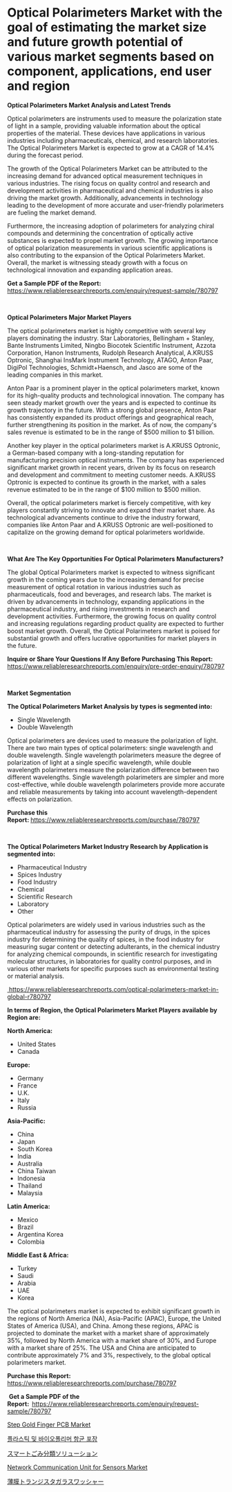 <p><h1>Optical Polarimeters Market with the goal of estimating the market size and future growth potential of various market segments based on component, applications, end user and region</h1></p><p><strong>Optical Polarimeters Market Analysis and Latest Trends</strong></p>
<p><p>Optical polarimeters are instruments used to measure the polarization state of light in a sample, providing valuable information about the optical properties of the material. These devices have applications in various industries including pharmaceuticals, chemical, and research laboratories. The Optical Polarimeters Market is expected to grow at a CAGR of 14.4% during the forecast period.</p><p>The growth of the Optical Polarimeters Market can be attributed to the increasing demand for advanced optical measurement techniques in various industries. The rising focus on quality control and research and development activities in pharmaceutical and chemical industries is also driving the market growth. Additionally, advancements in technology leading to the development of more accurate and user-friendly polarimeters are fueling the market demand.</p><p>Furthermore, the increasing adoption of polarimeters for analyzing chiral compounds and determining the concentration of optically active substances is expected to propel market growth. The growing importance of optical polarization measurements in various scientific applications is also contributing to the expansion of the Optical Polarimeters Market. Overall, the market is witnessing steady growth with a focus on technological innovation and expanding application areas.</p></p>
<p><strong>Get a Sample PDF of the Report:&nbsp;</strong> <a href="https://www.reliableresearchreports.com/enquiry/request-sample/780797">https://www.reliableresearchreports.com/enquiry/request-sample/780797</a></p>
<p>&nbsp;</p>
<p><strong>Optical Polarimeters Major Market Players</strong></p>
<p><p>The optical polarimeters market is highly competitive with several key players dominating the industry. Star Laboratories, Bellingham + Stanley, Bante Instruments Limited, Ningbo Biocotek Scientific Instrument, Azzota Corporation, Hanon Instruments, Rudolph Research Analytical, A.KRUSS Optronic, Shanghai InsMark Instrument Technology, ATAGO, Anton Paar, DigiPol Technologies, Schmidt+Haensch, and Jasco are some of the leading companies in this market. </p><p>Anton Paar is a prominent player in the optical polarimeters market, known for its high-quality products and technological innovation. The company has seen steady market growth over the years and is expected to continue its growth trajectory in the future. With a strong global presence, Anton Paar has consistently expanded its product offerings and geographical reach, further strengthening its position in the market. As of now, the company's sales revenue is estimated to be in the range of $500 million to $1 billion.</p><p>Another key player in the optical polarimeters market is A.KRUSS Optronic, a German-based company with a long-standing reputation for manufacturing precision optical instruments. The company has experienced significant market growth in recent years, driven by its focus on research and development and commitment to meeting customer needs. A.KRUSS Optronic is expected to continue its growth in the market, with a sales revenue estimated to be in the range of $100 million to $500 million.</p><p>Overall, the optical polarimeters market is fiercely competitive, with key players constantly striving to innovate and expand their market share. As technological advancements continue to drive the industry forward, companies like Anton Paar and A.KRUSS Optronic are well-positioned to capitalize on the growing demand for optical polarimeters worldwide.</p></p>
<p>&nbsp;</p>
<p><strong>What Are The Key Opportunities For Optical Polarimeters Manufacturers?</strong></p>
<p><p>The global Optical Polarimeters market is expected to witness significant growth in the coming years due to the increasing demand for precise measurement of optical rotation in various industries such as pharmaceuticals, food and beverages, and research labs. The market is driven by advancements in technology, expanding applications in the pharmaceutical industry, and rising investments in research and development activities. Furthermore, the growing focus on quality control and increasing regulations regarding product quality are expected to further boost market growth. Overall, the Optical Polarimeters market is poised for substantial growth and offers lucrative opportunities for market players in the future.</p></p>
<p><strong>Inquire or Share Your Questions If Any Before Purchasing This Report:</strong> <a href="https://www.reliableresearchreports.com/enquiry/pre-order-enquiry/780797">https://www.reliableresearchreports.com/enquiry/pre-order-enquiry/780797</a></p>
<p>&nbsp;</p>
<p><strong>Market Segmentation</strong></p>
<p><strong>The Optical Polarimeters Market Analysis by types is segmented into:</strong></p>
<p><ul><li>Single Wavelength</li><li>Double Wavelength</li></ul></p>
<p><p>Optical polarimeters are devices used to measure the polarization of light. There are two main types of optical polarimeters: single wavelength and double wavelength. Single wavelength polarimeters measure the degree of polarization of light at a single specific wavelength, while double wavelength polarimeters measure the polarization difference between two different wavelengths. Single wavelength polarimeters are simpler and more cost-effective, while double wavelength polarimeters provide more accurate and reliable measurements by taking into account wavelength-dependent effects on polarization.</p></p>
<p><strong>Purchase this Report:&nbsp;</strong><a href="https://www.reliableresearchreports.com/purchase/780797">https://www.reliableresearchreports.com/purchase/780797</a></p>
<p>&nbsp;</p>
<p><strong>The Optical Polarimeters Market Industry Research by Application is segmented into:</strong></p>
<p><ul><li>Pharmaceutical Industry</li><li>Spices Industry</li><li>Food Industry</li><li>Chemical</li><li>Scientific Research</li><li>Laboratory</li><li>Other</li></ul></p>
<p><p>Optical polarimeters are widely used in various industries such as the pharmaceutical industry for assessing the purity of drugs, in the spices industry for determining the quality of spices, in the food industry for measuring sugar content or detecting adulterants, in the chemical industry for analyzing chemical compounds, in scientific research for investigating molecular structures, in laboratories for quality control purposes, and in various other markets for specific purposes such as environmental testing or material analysis.</p></p>
<p><a href="https://www.reliableresearchreports.com/optical-polarimeters-market-in-global-r780797">&nbsp;https://www.reliableresearchreports.com/optical-polarimeters-market-in-global-r780797</a></p>
<p><strong>In terms of Region, the Optical Polarimeters Market Players available by Region are:</strong></p>
<p>
    <p> <strong> North America: </strong>
        <ul>
            <li>United States</li>
            <li>Canada</li>
        </ul>
        </p> 
    <p> <strong> Europe: </strong>
        <ul>
            <li>Germany</li>
            <li>France</li>
            <li>U.K.</li>
            <li>Italy</li>
            <li>Russia</li>
        </ul>
        </p> 
    <p> <strong> Asia-Pacific: </strong>
        <ul>
            <li>China</li>
            <li>Japan</li>
            <li>South Korea</li>
            <li>India</li>
            <li>Australia</li>
            <li>China Taiwan</li>
            <li>Indonesia</li>
            <li>Thailand</li>
            <li>Malaysia</li>
        </ul>
        </p> 
    <p> <strong> Latin America: </strong>
        <ul>
            <li>Mexico</li>
            <li>Brazil</li>
            <li>Argentina Korea</li>
            <li>Colombia</li>
        </ul>
        </p> 
    <p> <strong> Middle East & Africa: </strong>
        <ul>
            <li>Turkey</li>
            <li>Saudi</li>
            <li>Arabia</li>
            <li>UAE</li>
            <li>Korea</li>
        </ul>
    </p>
    </p>
<p><p>The optical polarimeters market is expected to exhibit significant growth in the regions of North America (NA), Asia-Pacific (APAC), Europe, the United States of America (USA), and China. Among these regions, APAC is projected to dominate the market with a market share of approximately 35%, followed by North America with a market share of 30%, and Europe with a market share of 25%. The USA and China are anticipated to contribute approximately 7% and 3%, respectively, to the global optical polarimeters market.</p></p>
<p><strong>Purchase this Report: </strong><a href="https://www.reliableresearchreports.com/purchase/780797">https://www.reliableresearchreports.com/purchase/780797</a></p>
<p>&nbsp;<strong>Get a Sample PDF of the Report:&nbsp;&nbsp;</strong><a href="https://www.reliableresearchreports.com/enquiry/request-sample/780797">https://www.reliableresearchreports.com/enquiry/request-sample/780797</a></p>
<p><strong></strong></p>
<p><p><a href="https://issuu.com/reportprime-2/docs/step-gold-finger-pcb-market-size-2030.pptx">Step Gold Finger PCB Market</a></p><p><a href="https://github.com/DavidRobb19/Market-Research-Report-List-1/blob/main/7707722105238.md">플라스틱 및 바이오폴리머 항균 포장</a></p><p><a href="https://github.com/LeoraEber/Market-Research-Report-List-1/blob/main/2997667110489.md">スマートごみ分類ソリューション</a></p><p><a href="https://github.com/josesg55/Market-Research-Report-List-3/blob/main/network-communication-unit-for-sensors-market.md">Network Communication Unit for Sensors Market</a></p><p><a href="https://github.com/tubbs463/Market-Research-Report-List-1/blob/main/1004020110488.md">薄膜トランジスタガラスワッシャー</a></p></p>